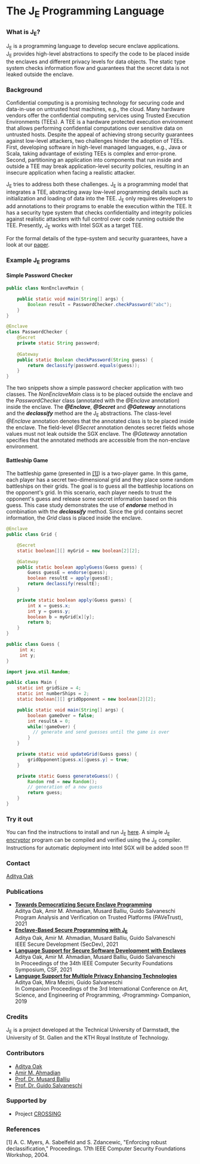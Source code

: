 # The J<sub>E</sub> Programming Language 

### What is J<sub>E</sub>?  
J<sub>E</sub> is a programming language to develop secure enclave applications.  
J<sub>E</sub> provides high-level abstractions to specify the code to be placed inside
the enclaves and different privacy levels for data objects.
The static type system checks information flow and guarantees that the
secret data is not leaked outside the enclave.

### Background 
Confidential computing is a promising technology
for securing code and data-in-use on untrusted host machines,
e.g., the cloud. Many hardware vendors offer the confidential
computing services using Trusted Execution Environments (TEEs).
A TEE is a hardware protected execution environment that allows
performing confidential computations over sensitive data on
untrusted hosts. Despite the appeal of achieving strong security
guarantees against low-level attackers, two challenges hinder
the adoption of TEEs. First, developing software in high-level
managed languages, e.g., Java or Scala, taking advantage of
existing TEEs is complex and error-prone. Second, partitioning
an application into components that run inside and outside a
TEE may break application-level security policies, resulting in
an insecure application when facing a realistic attacker.  

J<sub>E</sub> tries to address both these challenges.
J<sub>E</sub> is a programming model that integrates a TEE,
abstracting away low-level programming details such as initialization
and loading of data into the TEE. J<sub>E</sub> only requires
developers to add annotations to their programs to enable the
execution within the TEE. It has a security type system that
checks confidentiality and integrity policies against realistic
attackers with full control over code running outside the TEE.
Presently, J<sub>E</sub> works with Intel SGX as a target TEE.  

For the formal details of the type-system and security guarantees,
have a look at our [paper](https://programming-group.com/assets/pdf/papers/2021_Language-Support-for-Secure-Software-Development-with-Enclaves.pdf).


### Example J<sub>E</sub> programs
#### Simple Password Checker 
```java
public class NonEnclaveMain {

    public static void main(String[] args) {
        Boolean result = PasswordChecker.checkPassword("abc");
    }
}
```
```java
@Enclave
class PasswordChecker {
	@Secret
	private static String password;
		
	@Gateway
	public static Boolean checkPassword(String guess) {
		return declassify(password.equals(guess));
	} 
}
```
The two snippets show a simple password checker application with two classes. The *NonEnclaveMain* class is to be placed outside the enclave and the *PasswordChecker* class (annotated with the *@Enclave* annotation) inside the enclave. The ***@Enclave***, ***@Secret*** and ***@Gateway*** annotations and the ***declassify*** method are the J<sub>E</sub> abstractions. The class-level *@Enclave* annotation denotes that the annotated class is to be placed inside the enclave. The field-level *@Secret* annotation denotes secret fields whose values must not leak outside the SGX enclave. The *@Gateway* annotation specifies that the annotated methods are accessible from the non-enclave environment.
#### Battleship Game
The battleship game (presented in [[1]](#myersRoDecl)) is a two-player game. In this game, each player has a secret two-dimensional grid and they place some random battleships on their grids. The goal is to guess all the battleship locations on the opponent's grid. In this scenario, each player needs to trust the opponent's guess and release some secret information based on this guess. This case study demonstrates the use of ***endorse*** method in combination with the ***declassify*** method. Since the grid contains  secret information, the *Grid* class is placed inside the enclave.
```java
@Enclave
public class Grid {

    @Secret
    static boolean[][] myGrid = new boolean[2][2];

    @Gateway
    public static boolean applyGuess(Guess guess) {
        Guess guessE = endorse(guess);
        boolean resultE = apply(guessE);
        return declassify(resultE);
    }

    private static boolean apply(Guess guess) {
        int x = guess.x;
        int y = guess.y;
        boolean b = myGrid[x][y];
        return b;
    }
}

public class Guess {
     int x;
     int y;
}
```
```java
import java.util.Random;

public class Main {
    static int gridSize = 4;
    static int numberShips = 2;
    static boolean[][] gridOpponent = new boolean[2][2];

    public static void main(String[] args) {
        boolean gameOver = false;
        int resultA = 0;
        while(!gameOver) {
          // generate and send guesses until the game is over
        }
    }

    private static void updateGrid(Guess guess) {
        gridOpponent[guess.x][guess.y] = true;
    }

    private static Guess generateGuess() {
        Random rnd = new Random();
        // generation of a new guess 
        return guess;
    }
}
```
### Try it out

You can find the instructions to install and run J<sub>E</sub> [here](https://github.com/prg-grp/je-lang#prerequisites). A simple J<sub>E</sub> [encryptor](https://github.com/prg-grp/je-lang/tree/main/test-cases/src/je/de/tuda/prg/encryptor) program can be compiled and verified using the J<sub>E</sub> compiler.
Instructions for automatic deployment into Intel SGX will be added soon !!!

### Contact
[Aditya Oak](https://programming-group.com/members/oak)

### Publications
* [**Towards Democratizing Secure Enclave Programming**](https://programming-group.com/assets/pdf/papers/2021_Towards_Democratizing_Secure_Enclave_Programming.pdf)  
  Aditya Oak, Amir M. Ahmadian, Musard Balliu, Guido Salvaneschi  
  Program Analysis and Verification on Trusted Platforms (PAVeTrust), 2021
* [**Enclave-Based Secure Programming with J<sub>E</sub>**](https://programming-group.com/assets/pdf/papers/2021_Enclave-Based-Secure-Programming-with-JE.pdf)  
  Aditya Oak, Amir M. Ahmadian, Musard Balliu, Guido Salvaneschi  
  IEEE Secure Development (SecDev), 2021
* [**Language Support for Secure Software Development with Enclaves**](https://programming-group.com/assets/pdf/papers/2021_Language-Support-for-Secure-Software-Development-with-Enclaves.pdf)  
  Aditya Oak, Amir M. Ahmadian, Musard Balliu, Guido Salvaneschi  
  In Proceedings of the 34th IEEE Computer Security Foundations Symposium, CSF, 2021
* [**Language Support for Multiple Privacy Enhancing Technologies**](https://dl.acm.org/doi/10.1145/3328433.3328446)  
  Aditya Oak, Mira Mezini, Guido Salvaneschi  
  In Companion Proceedings of the 3rd International Conference on Art, Science, and Engineering of Programming, ‹Programming› Companion, 2019

### Credits
J<sub>E</sub> is a project developed at the Technical University of Darmstadt, the University of St. Gallen and the KTH Royal Institute of Technology.

### Contributors
* [Aditya Oak](https://programming-group.com/members/oak)
* [Amir M. Ahmadian](https://www.kth.se/profile/ahmadia)
* [Prof. Dr. Musard Balliu](https://people.kth.se/~musard/)
* [Prof. Dr. Guido Salvaneschi](https://programming-group.com/members/salvaneschi)

### Supported by
* Project [CROSSING](https://www.crossing.tu-darmstadt.de/crc_1119/index.en.jsp)

### References
<a name="myersRoDecl"></a>[1] A. C. Myers, A. Sabelfeld and S. Zdancewic, "Enforcing robust declassification," Proceedings. 17th IEEE Computer Security Foundations Workshop, 2004.